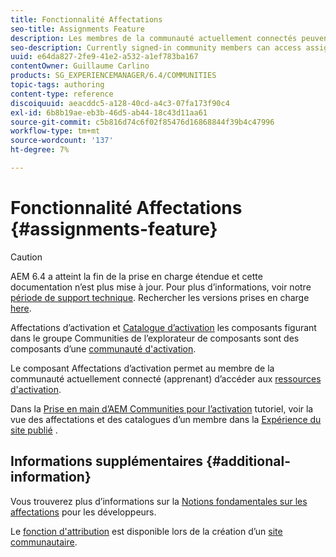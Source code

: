 ```yaml
---
title: Fonctionnalité Affectations
seo-title: Assignments Feature
description: Les membres de la communauté actuellement connectés peuvent accéder aux ressources d’activation affectées
seo-description: Currently signed-in community members can access assigned enablement resources
uuid: e64da827-2fe9-41e2-a532-a1ef783ba167
contentOwner: Guillaume Carlino
products: SG_EXPERIENCEMANAGER/6.4/COMMUNITIES
topic-tags: authoring
content-type: reference
discoiquuid: aeacddc5-a128-40cd-a4c3-07fa173f90c4
exl-id: 6b8b19ae-eb3b-46d5-ab44-18c43d11aa61
source-git-commit: c5b816d74c6f02f85476d16868844f39b4c47996
workflow-type: tm+mt
source-wordcount: '137'
ht-degree: 7%

---
```


# Fonctionnalité Affectations {#assignments-feature}

>[!CAUTION]
>
>AEM 6.4 a atteint la fin de la prise en charge étendue et cette documentation n’est plus mise à jour. Pour plus d’informations, voir notre [période de support technique](https://helpx.adobe.com/fr/support/programs/eol-matrix.html). Rechercher les versions prises en charge [here](https://experienceleague.adobe.com/docs/?lang=fr).

Affectations d’activation et [Catalogue d’activation](catalog.md) les composants figurant dans le groupe Communities de l’explorateur de composants sont des composants d’une [communauté d&#39;activation](overview.md#enablement-community).

Le composant Affectations d’activation permet au membre de la communauté actuellement connecté (apprenant) d’accéder aux [ressources d&#39;activation](resources.md).

Dans la [Prise en main d’AEM Communities pour l’activation](getting-started-enablement.md) tutoriel, voir la vue des affectations et des catalogues d’un membre dans la [Expérience du site publié](enablement-published-site.md) .

## Informations supplémentaires {#additional-information}

Vous trouverez plus d’informations sur la [Notions fondamentales sur les affectations](essentials-assignments.md) pour les développeurs.

Le [fonction d&#39;attribution](functions.md#assignments-function) est disponible lors de la création d’un [site communautaire](sites-console.md).
